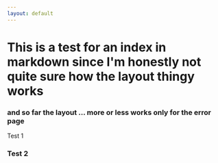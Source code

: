 ```yaml
---
layout: default
---
```


# This is a test for an index in markdown since I'm honestly not quite sure how the layout thingy works
### and so far the layout ... more or less works only for the error page
Test 1
### Test 2
